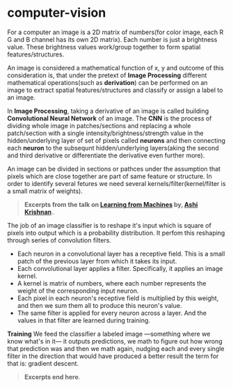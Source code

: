# computer-vision
For a computer an image is a 2D matrix of numbers(for color image, each R G and B channel has its own 2D matrix). Each number is just a brightness value. These brightness values work/group together to form spatial features/structures.

An image is considered a mathematical function of x, y and outcome of this consideration is, that under the pretext of **Image Processing** different mathematical operations(such as **derivation**) can be performed on an image to extract spatial features/structures and classify or assign a label to an image.

In **Image Processing**, taking a derivative of an image is called building **Convolutional Neural Network** of an image. The **CNN** is the process of dividing whole image in patches/sections and replacing a whole patch/section with a single intensity/brightness/strength value in the hidden/underlying layer of set of pixels called **neurons** and then connecting each **neuron** to the subsequnt hidden/underlying layers(aking the second and third derivative or differentiate the derivative even further more).

An image can be divided in sections or pathces under the assumption that pixels which are close together are part of same feature or structure. In order to identify several fetures we need several kernels/filter(kernel/filter is a small matrix of weights).

> **Excerpts from the talk on [Learning from Machines](https://www.youtube.com/watch?v=02cFoST40K8&t=747s) by, [Ashi Krishnan](https://ashi.io)**.. 

The job of an image classifier is to reshape it's input which is square of pixels into output which is a probability distribution. It perfom this reshaping through series of convolution filters. 

-  Each neuron in a convolutional layer has a receptive field. This is a small patch of the previous layer from which it takes its input. 
- Each convolutional layer applies a filter. Specifically, it applies an image kernel. 
- A kernel is matrix of numbers, where each number represents the weight of the corresponding input neuron. 
- Each pixel in each neuron's receptive field is multiplied by this weight, and then we sum them all to produce this neuron's value.
- The same filter is applied for every neuron across a layer. And the values in that filter are learned during training. 
 
**Training**
We feed the classifier a labeled image —something where we know what's in it— it outputs predictions, we math to figure out how wrong that prediction was and then we math again, nudging each and every single filter in the direction that would have produced a better result the term for that is: gradient descent.
> **Excerpts end here**.

